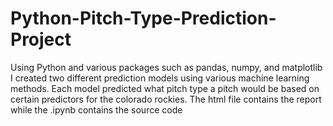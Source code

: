 # Python-Pitch-Type-Prediction-Project
Using Python and various packages such as pandas, numpy, and matplotlib I created two different prediction models using various machine learning methods. Each model predicted what pitch type a pitch would be based on certain predictors for the colorado rockies.
The html file contains the report while the .ipynb contains the source code


